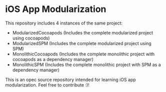 # iOS App Modularization

This repository includes 4 instances of the same project:
- ModularizedCocoapods (Includes the complete modularized project using cocoapods)
- ModularizedSPM (Includes the complete modularized project using SPM)
- MonolithicCocoapods (Includes the complete monolithic project with cocoapods as a dependency manager)
- MonolithicSPM (Includes the complete monolithic project with SPM as a dependency manager)

This is an opec source repository intended for learning iOS app modularization. Feel free to contribute :)!
